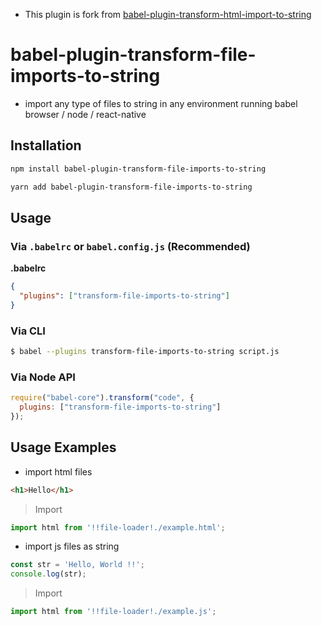 - This plugin is fork from [babel-plugin-transform-html-import-to-string](https://github.com/yeiniel/babel-plugin-transform-html-import-to-string)

# babel-plugin-transform-file-imports-to-string

- import any type of files to string in any environment running babel browser / node / react-native 

## Installation

```sh
npm install babel-plugin-transform-file-imports-to-string
```
```sh
yarn add babel-plugin-transform-file-imports-to-string
```
## Usage

### Via `.babelrc` or `babel.config.js` (Recommended)

**.babelrc**

```json
{
  "plugins": ["transform-file-imports-to-string"]
}
```

### Via CLI

```sh
$ babel --plugins transform-file-imports-to-string script.js
```

### Via Node API

```javascript
require("babel-core").transform("code", {
  plugins: ["transform-file-imports-to-string"]
});
```


## Usage Examples

- import html files
```html
<h1>Hello</h1>
```

> Import

```js
import html from '!!file-loader!./example.html';
```


- import js files as string
```js
const str = 'Hello, World !!';
console.log(str);

```

> Import

```js
import html from '!!file-loader!./example.js';
```
